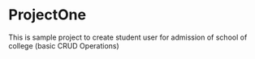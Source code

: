 # ProjectOne
This is sample project to create student user for admission of school of college (basic CRUD Operations)
